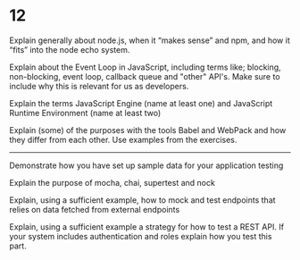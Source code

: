 # 12

Explain generally about node.js, when it “makes sense” and npm, and how it “fits” into the node echo system.  

Explain about the Event Loop in JavaScript, including terms like; blocking, non-blocking, event loop, callback queue and "other" API's. Make sure to include why this is relevant for us as developers.  

Explain the terms JavaScript Engine (name at least one) and JavaScript Runtime Environment (name at least two)  

Explain (some) of the purposes with the tools Babel and WebPack and how they differ from each other. Use examples from the exercises.

---

Demonstrate how you have set up sample data for your application testing  

Explain the purpose of mocha, chai, supertest and nock  

Explain, using a sufficient example, how to mock and test endpoints that relies on data fetched from external endpoints  

Explain, using a sufficient example a strategy for how to test a REST API. If your system includes authentication and roles explain how you test this part.

